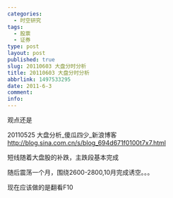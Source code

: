 ```yaml
---
categories:
  - 时空研究
tags:
  - 股票
  - 证券
type: post
layout: post
published: true
slug: 20110603 大盘分时分析
title: 20110603 大盘分时分析
abbrlink: 1497533295
date: 2011-6-3
comment:
info:
---
```

观点还是

20110525 大盘分析_傻瓜四少_新浪博客
http://blog.sina.com.cn/s/blog_694d671f0100t7x7.html

短线随着大盘股的补跌，主跌段基本完成

随后震荡一个月，围绕2600-2800,10月完成诱空。。。

现在应该做的是翻看F10